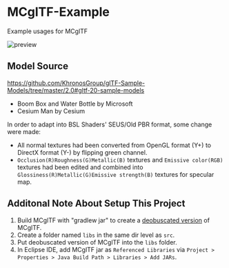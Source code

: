 # MCglTF-Example
 Example usages for MCglTF
 
![preview](https://user-images.githubusercontent.com/39574697/177475208-a14f9aa6-5134-4f91-8596-f61c25f09053.png)
## Model Source
https://github.com/KhronosGroup/glTF-Sample-Models/tree/master/2.0#gltf-20-sample-models

- Boom Box and Water Bottle by Microsoft
- Cesium Man by Cesium

In order to adapt into BSL Shaders' SEUS/Old PBR format, some change were made:
- All normal textures had been converted from OpenGL format (Y+) to DirectX format (Y-) by flipping green channel.
- `Occlusion(R)Roughness(G)Metallic(B)` textures and `Emissive color(RGB)` textures had been edited and combined into `Glossiness(R)Metallic(G)Emissive strength(B)` textures for specular map.
## Additonal Note About Setup This Project
1. Build MCglTF with "gradlew jar" to create a [deobuscated version](https://forums.minecraftforge.net/topic/81617-1152-eclipse-and-gradle-how-to-use-jar-from-another-project-and-import-solved) of MCglTF.
2. Create a folder named `libs` in the same dir level as `src`.
3. Put deobuscated version of MCglTF into the `libs` folder.
4. In Eclipse IDE, add MCglTF jar as `Referenced Libraries` via `Project > Properties > Java Build Path > Libraries > Add JARs`.
